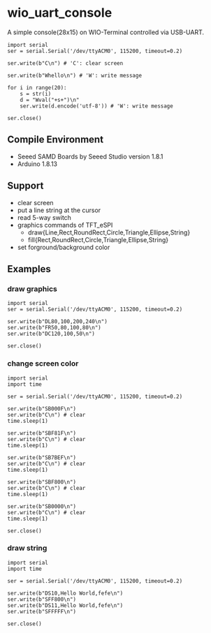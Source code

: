 # wio_uart_console

A simple console(28x15) on WIO-Terminal controlled via USB-UART.

```
import serial
ser = serial.Serial('/dev/ttyACM0', 115200, timeout=0.2)

ser.write(b"C\n") # 'C': clear screen

ser.write(b"Whello\n") # 'W': write message

for i in range(20):
	s = str(i)
	d = "Wval("+s+")\n"
	ser.write(d.encode('utf-8')) # 'W': write message

ser.close()
```

## Compile Environment

- Seeed SAMD Boards by Seeed Studio version 1.8.1
- Arduino 1.8.13

## Support

- clear screen
- put a line string at the cursor
- read 5-way switch
- graphics commands of TFT\_eSPI
  - draw{Line,Rect,RoundRect,Circle,Triangle,Ellipse,String}
  - fill{Rect,RoundRect,Circle,Triangle,Ellipse,String}
- set forground/background color

## Examples

### draw graphics

```
import serial
ser = serial.Serial('/dev/ttyACM0', 115200, timeout=0.2)

ser.write(b"DL80,100,200,240\n")
ser.write(b"FR50,80,100,80\n")
ser.write(b"DC120,100,50\n")

ser.close()
```

### change screen color

```
import serial
import time

ser = serial.Serial('/dev/ttyACM0', 115200, timeout=0.2)

ser.write(b"SB000F\n")
ser.write(b"C\n") # clear
time.sleep(1)

ser.write(b"SBF81F\n")
ser.write(b"C\n") # clear
time.sleep(1)

ser.write(b"SB7BEF\n")
ser.write(b"C\n") # clear
time.sleep(1)

ser.write(b"SBF800\n")
ser.write(b"C\n") # clear
time.sleep(1)

ser.write(b"SB0000\n")
ser.write(b"C\n") # clear
time.sleep(1)

ser.close()
```

### draw string

```
import serial
import time

ser = serial.Serial('/dev/ttyACM0', 115200, timeout=0.2)

ser.write(b"DS10,Hello World,fefe\n")
ser.write(b"SFF800\n")
ser.write(b"DS11,Hello World,fefe\n")
ser.write(b"SFFFFF\n")

ser.close()
```
